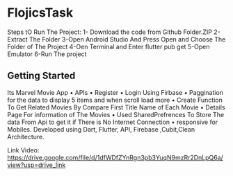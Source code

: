 # FlojicsTask

Steps tO Run The Project:
1- Download the code from Github Folder.ZIP
2-Extract The Folder
3-Open Android Studio And Press Open and Choose The Folder of The Project
4-Oen Terminal and Enter flutter pub get
5-Open Emulator 
6-Run The project

## Getting Started

Its Marvel Movie App
• APIs
• Register • Login Using Firbase
• Paggination for the data  to display 5 items  and when scroll load more
• Create Function To Get Related Movies By Compare First Title Name of Each Movie
• Details Page For information of The Movies
• Used SharedPrefrences To Store The data From Api to get it if There is No Internet Connection
• responsive for Mobiles. Developed using Dart, Flutter, API, Firebase ,Cubit,Clean Architecture.

Link Video: https://drive.google.com/file/d/1dfWDfZYnRgn3pb3YuqN9mzRr2DnLpQ6a/view?usp=drive_link
